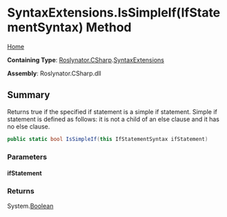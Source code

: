 <a name="_top"></a>

# SyntaxExtensions\.IsSimpleIf\(IfStatementSyntax\) Method

[Home](../../../../README.md#_top)

**Containing Type**: [Roslynator.CSharp](../../README.md#_top)\.[SyntaxExtensions](../README.md#_top)

**Assembly**: Roslynator\.CSharp\.dll

## Summary

Returns true if the specified if statement is a simple if statement\.
Simple if statement is defined as follows: it is not a child of an else clause and it has no else clause\.

```csharp
public static bool IsSimpleIf(this IfStatementSyntax ifStatement)
```

### Parameters

#### ifStatement

### Returns

System\.[Boolean](https://docs.microsoft.com/en-us/dotnet/api/system.boolean)

